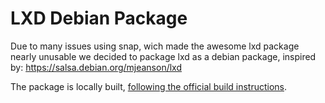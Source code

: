 # LXD Debian Package

Due to many issues using snap, wich made the awesome lxd package nearly unusable
we decided to package lxd as a debian package, inspired by: https://salsa.debian.org/mjeanson/lxd

The package is locally built, [following the official build instructions](https://linuxcontainers.org/lxd/docs/master/installing/).
